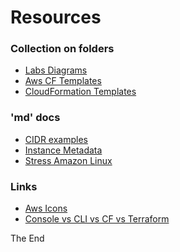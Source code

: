 <a id="top" />

# Resources

### Collection on folders
* [Labs Diagrams](aws-diagrams)
* [Aws CF Templates](aws-template-samples)
* [CloudFormation Templates](cloud-formation-templates)

### 'md' docs
* [CIDR examples](resources/cidr-examples.md)
* [Instance Metadata](instance-metadada.md)
* [Stress Amazon Linux](stress-on-amazon-linux.md)

### Links
* [Aws Icons](https://aws.amazon.com/architecture/icons/)
* [Console vs CLI vs CF vs Terraform](https://medium.com/tieto-developers/how-to-create-and-manage-resources-in-amazon-web-services-infrastructure-f9af85b77c4a)


The End